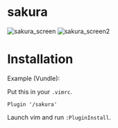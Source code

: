 # sakura
![sakura_screen](https://user-images.githubusercontent.com/52068717/122749773-ad6fa780-d2c8-11eb-8b32-6498529adec1.png)
![sakura_screen2](https://user-images.githubusercontent.com/52068717/122750293-456d9100-d2c9-11eb-8748-3479f3c89c63.png)

# Installation
Example (Vundle):   
   
Put this in your ```.vimrc```.
```
Plugin '/sakura'
```
Launch vim and run ```:PluginInstall```.
